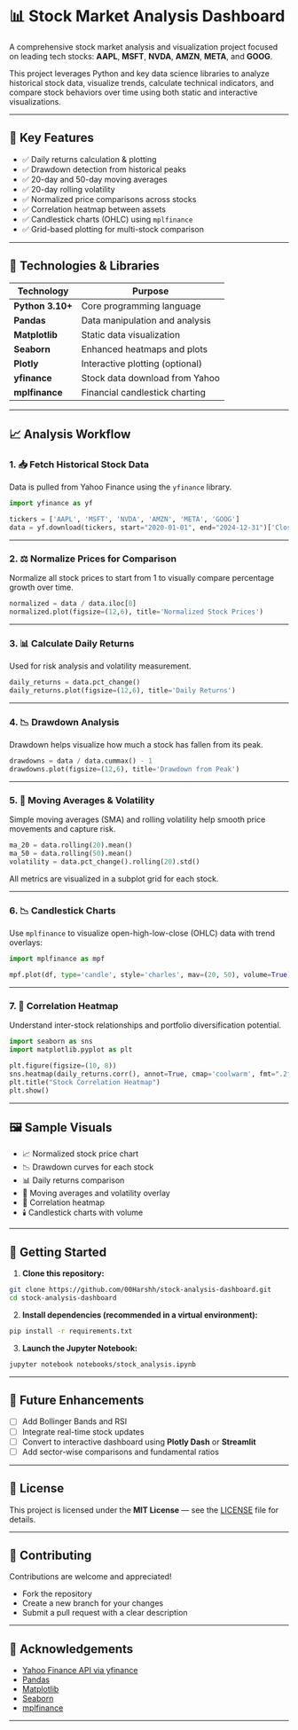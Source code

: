 
# 📊 Stock Market Analysis Dashboard

A comprehensive stock market analysis and visualization project focused on leading tech stocks: **AAPL**, **MSFT**, **NVDA**, **AMZN**, **META**, and **GOOG**.

This project leverages Python and key data science libraries to analyze historical stock data, visualize trends, calculate technical indicators, and compare stock behaviors over time using both static and interactive visualizations.

---

## 🚀 Key Features

* ✅ Daily returns calculation & plotting
* ✅ Drawdown detection from historical peaks
* ✅ 20-day and 50-day moving averages
* ✅ 20-day rolling volatility
* ✅ Normalized price comparisons across stocks
* ✅ Correlation heatmap between assets
* ✅ Candlestick charts (OHLC) using `mplfinance`
* ✅ Grid-based plotting for multi-stock comparison

---

## 🧪 Technologies & Libraries

| Technology       | Purpose                         |
| ---------------- | ------------------------------- |
| **Python 3.10+** | Core programming language       |
| **Pandas**       | Data manipulation and analysis  |
| **Matplotlib**   | Static data visualization       |
| **Seaborn**      | Enhanced heatmaps and plots     |
| **Plotly**       | Interactive plotting (optional) |
| **yfinance**     | Stock data download from Yahoo  |
| **mplfinance**   | Financial candlestick charting  |

---

## 📈 Analysis Workflow

### 1. 📥 Fetch Historical Stock Data

Data is pulled from Yahoo Finance using the `yfinance` library.

```python
import yfinance as yf

tickers = ['AAPL', 'MSFT', 'NVDA', 'AMZN', 'META', 'GOOG']
data = yf.download(tickers, start="2020-01-01", end="2024-12-31")['Close']
```

---

### 2. ⚖️ Normalize Prices for Comparison

Normalize all stock prices to start from 1 to visually compare percentage growth over time.

```python
normalized = data / data.iloc[0]
normalized.plot(figsize=(12,6), title='Normalized Stock Prices')
```

---

### 3. 📊 Calculate Daily Returns

Used for risk analysis and volatility measurement.

```python
daily_returns = data.pct_change()
daily_returns.plot(figsize=(12,6), title='Daily Returns')
```

---

### 4. 📉 Drawdown Analysis

Drawdown helps visualize how much a stock has fallen from its peak.

```python
drawdowns = data / data.cummax() - 1
drawdowns.plot(figsize=(12,6), title='Drawdown from Peak')
```

---

### 5. 📏 Moving Averages & Volatility

Simple moving averages (SMA) and rolling volatility help smooth price movements and capture risk.

```python
ma_20 = data.rolling(20).mean()
ma_50 = data.rolling(50).mean()
volatility = data.pct_change().rolling(20).std()
```

All metrics are visualized in a subplot grid for each stock.

---

### 6. 📉 Candlestick Charts

Use `mplfinance` to visualize open-high-low-close (OHLC) data with trend overlays:

```python
import mplfinance as mpf

mpf.plot(df, type='candle', style='charles', mav=(20, 50), volume=True)
```

---

### 7. 🧠 Correlation Heatmap

Understand inter-stock relationships and portfolio diversification potential.

```python
import seaborn as sns
import matplotlib.pyplot as plt

plt.figure(figsize=(10, 8))
sns.heatmap(daily_returns.corr(), annot=True, cmap='coolwarm', fmt=".2f")
plt.title("Stock Correlation Heatmap")
plt.show()
```

---

## 🖼️ Sample Visuals

* 📈 Normalized stock price chart
* 📉 Drawdown curves for each stock
* 📊 Daily returns comparison
* 🧮 Moving averages and volatility overlay
* 📌 Correlation heatmap
* 🕯️ Candlestick charts with volume

---

## 📝 Getting Started

1. **Clone this repository:**

```bash
git clone https://github.com/00Harshh/stock-analysis-dashboard.git
cd stock-analysis-dashboard
```

2. **Install dependencies (recommended in a virtual environment):**

```bash
pip install -r requirements.txt
```

3. **Launch the Jupyter Notebook:**

```bash
jupyter notebook notebooks/stock_analysis.ipynb
```

---

## 📌 Future Enhancements

* [ ] Add Bollinger Bands and RSI
* [ ] Integrate real-time stock updates
* [ ] Convert to interactive dashboard using **Plotly Dash** or **Streamlit**
* [ ] Add sector-wise comparisons and fundamental ratios

---

## 📃 License

This project is licensed under the **MIT License** — see the [LICENSE](LICENSE) file for details.

---

## 🤝 Contributing

Contributions are welcome and appreciated!

* Fork the repository
* Create a new branch for your changes
* Submit a pull request with a clear description

---

## 🙌 Acknowledgements

* [Yahoo Finance API via yfinance](https://pypi.org/project/yfinance/)
* [Pandas](https://pandas.pydata.org/)
* [Matplotlib](https://matplotlib.org/)
* [Seaborn](https://seaborn.pydata.org/)
* [mplfinance](https://github.com/matplotlib/mplfinance)

---

